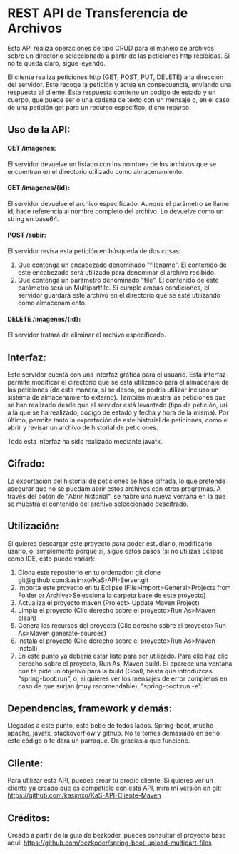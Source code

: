 # REST API de Transferencia de Archivos

Esta API realiza operaciones de tipo CRUD para el manejo de archivos sobre un directorio seleccionado a partir de las peticiones http recibidas. Si no te queda claro, sigue leyendo.

El cliente realiza peticiones http (GET, POST, PUT, DELETE) a la dirección del servidor. Este recoge la petición y actúa en consecuencia, envíando una respuesta al cliente. Esta respuesta contiene un código de estado y un cuerpo, que puede ser o una cadena de texto con un mensaje o, en el caso de una petición get para un recurso específico, dicho recurso.

## Uso de la API:
#### GET /imagenes:
El servidor devuelve un listado con los nombres de los archivos que se encuentran en el directorio utilizado como almacenamiento. 

#### GET /imagenes/{id}:
El servidor devuelve el archivo especificado. Aunque el parámetro se llame id, hace referencia al nombre completo del archivo. Lo devuelve como un string en base64. 

#### POST /subir:
El servidor revisa esta petición en búsqueda de dos cosas:
1. Que contenga un encabezado denominado "filename". El contenido de este encabezado será utilizado para denominar el archivo recibido.
2. Que contenga un parámetro denominado "file". El contenido de este parámetro será un Multipartfile.
Si cumple ambas condiciones, el servidor guardará este archivo en el directorio que se esté utilizando como almacenamiento.

#### DELETE /imagenes/{id}:
El servidor tratará de eliminar el archivo especificado.

## Interfaz:
Este servidor cuenta con una interfaz gráfica para el usuario. Esta interfaz permite modificar el directorio que se está utilizando para el almacenaje de las peticiones (de esta manera, si se desea, se podría utilizar incluso un sistema de almacenamiento externo). También muestra las peticiones que se han realizado desde que el servidor está levantado (tipo de petición, uri a la que se ha realizado, código de estado y fecha y hora de la misma). Por último, permite tanto la exportación de este historial de peticiones, como el abrir y revisar un archivo de historial de peticiones.

Toda esta interfaz ha sido realizada mediante javafx.

## Cifrado:
La exportación del historial de peticiones se hace cifrada, lo que pretende asegurar que no se puedam abrir estos archivos con otros programas. A través del botón de "Abrir historial", se habre una nueva ventana en la que se muestra el contenido del archivo seleccionado descifrado.

## Utilización:
Si quieres descargar este proyecto para poder estudiarlo, modificarlo, usarlo, o, simplemente porque sí, sigue estos pasos (si no utilizas Eclipse como IDE, esto puede variar):
1. Clona este repositorio en tu ordenador: git clone git<span/>@<span/>github.<span/>com:kasimxo/KaS-API-Server.git
2. Importa este proyecto en tu Eclipse (File>Import>General>Projects from Folder or Archive>Selecciona la carpeta base de este proyecto)
3. Actualiza el proyecto maven (Project> Update Maven Project)
4. Limpia el proyecto (Clic derecho sobre el proyecto>Run As>Maven clean)
5. Genera los recursos del proyecto (Clic derecho sobre el proyecto>Run As>Maven generate-sources)
6. Instala el proyecto (Clic derecho sobre el proyecto>Run As>Maven install)
7. En este punto ya debería estar listo para ser utilizado. Para ello haz clic derecho sobre el proyecto, Run As, Maven build. Si aparece una ventana que te pide un objetivo para la build (Goal), basta que introduzcas "spring-boot:run", o, si quieres ver los mensajes de error completos en caso de que surjan (muy recomendable), "spring-boot:run -e".

## Dependencias, framework y demás:
Llegados a este punto, esto bebe de todos lados. Spring-boot, mucho apache, javafx, stackoverflow y github. No te tomes demasiado en serio este código o te dará un parraque. Da gracias a que funcione.

## Cliente:
Para utilizar esta API, puedes crear tu propio cliente. Si quieres ver un cliente ya creado que es compatible con esta API, mira mi versión en git: 
https://github.com/kasimxo/KaS-API-Cliente-Maven


## Créditos:
Creado a partir de la guía de bezkoder, puedes consultar el proyecto base aquí: 
https://github.com/bezkoder/spring-boot-upload-multipart-files

